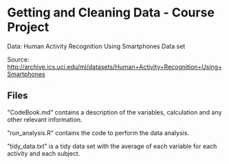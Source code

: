 # Getting and Cleaning Data - Course Project
Data: Human Activity Recognition Using Smartphones Data set

Source: http://archive.ics.uci.edu/ml/datasets/Human+Activity+Recognition+Using+Smartphones

## Files
"CodeBook.md" contains a description of the variables, calculation and any other relevant information.

"run_analysis.R" contains the code to perform the data analysis.

"tidy_data.txt" is a tidy data set with the average of each variable for each activity and each subject.
